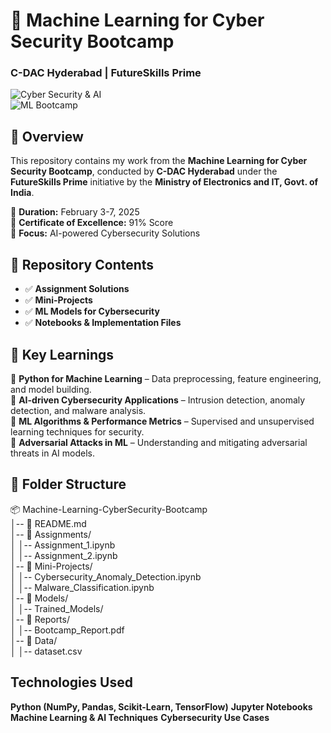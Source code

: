 # 🚀 Machine Learning for Cyber Security Bootcamp  
### C-DAC Hyderabad | FutureSkills Prime  

![Cyber Security & AI](https://img.shields.io/badge/CyberSecurity-AI-blue)  
![ML Bootcamp](https://img.shields.io/badge/Machine%20Learning-Bootcamp-orange)  

## 📌 Overview  
This repository contains my work from the **Machine Learning for Cyber Security Bootcamp**, conducted by **C-DAC Hyderabad** under the **FutureSkills Prime** initiative by the **Ministry of Electronics and IT, Govt. of India**.  

🔹 **Duration:** February 3-7, 2025  
🔹 **Certificate of Excellence:** 91% Score  
🔹 **Focus:** AI-powered Cybersecurity Solutions  

## 📂 Repository Contents  
- ✅ **Assignment Solutions**  
- ✅ **Mini-Projects**  
- ✅ **ML Models for Cybersecurity**  
- ✅ **Notebooks & Implementation Files**  

## 📖 Key Learnings  
🔹 **Python for Machine Learning** – Data preprocessing, feature engineering, and model building.  
🔹 **AI-driven Cybersecurity Applications** – Intrusion detection, anomaly detection, and malware analysis.  
🔹 **ML Algorithms & Performance Metrics** – Supervised and unsupervised learning techniques for security.  
🔹 **Adversarial Attacks in ML** – Understanding and mitigating adversarial threats in AI models.  

## 📁 Folder Structure  

📦 Machine-Learning-CyberSecurity-Bootcamp  
│-- 📜 README.md  
│-- 📂 Assignments/  
│   │-- Assignment_1.ipynb  
│   │-- Assignment_2.ipynb  
│-- 📂 Mini-Projects/  
│   │-- Cybersecurity_Anomaly_Detection.ipynb  
│   │-- Malware_Classification.ipynb  
│-- 📂 Models/  
│   │-- Trained_Models/  
│-- 📂 Reports/  
│   │-- Bootcamp_Report.pdf  
│-- 📂 Data/  
│   │-- dataset.csv  

## Technologies Used
**Python (NumPy, Pandas, Scikit-Learn, TensorFlow)**
**Jupyter Notebooks**
**Machine Learning & AI Techniques**
**Cybersecurity Use Cases**

